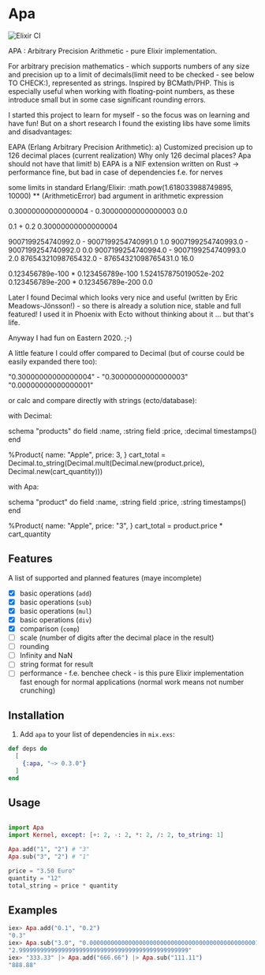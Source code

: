# Apa
![Elixir CI](https://github.com/razuf/apa/workflows/Elixir%20CI/badge.svg)

APA : Arbitrary Precision Arithmetic - pure Elixir implementation.

For arbitrary precision mathematics - which supports numbers of any size and precision up to a limit of decimals(limit need to be checked - see below TO CHECK:), represented as strings. Inspired by BCMath/PHP.
This is especially useful when working with floating-point numbers, as these introduce small but in some case significant rounding errors.

I started this project to learn for myself - so the focus was on learning and have fun!
But on a short research I found the existing libs have some limits and disadvantages:

EAPA (Erlang Arbitrary Precision Arithmetic):
a) Customized precision up to 126 decimal places (current realization)
Why only 126 decimal places? Apa should not have that limit!
b) EAPA is a NIF extension written on Rust -> performance fine, but bad in case of dependencies f.e. for nerves

some limits in standard Erlang/Elixir:
:math.pow(1.618033988749895, 10000)
** (ArithmeticError) bad argument in arithmetic expression

0.30000000000000004 - 0.30000000000000003
0.0

0.1 + 0.2
0.30000000000000004

9007199254740992.0 - 9007199254740991.0
1.0
9007199254740993.0 - 9007199254740992.0
0.0
9007199254740994.0 - 9007199254740993.0
2.0
87654321098765432.0 - 87654321098765431.0
16.0

0.123456789e-100 * 0.123456789e-100
1.524157875019052e-202
0.123456789e-200 * 0.123456789e-200
0.0

Later I found Decimal which looks very nice and useful (written by Eric Meadows-Jönsson!) -
so there is already a solution nice, stable and full featured!
I used it in Phoenix with Ecto without thinking about it ... but that's life.

Anyway I had fun on Eastern 2020. ;-)

A little feature I could offer compared to Decimal (but of course could be easily expanded there too):

"0.30000000000000004" - "0.30000000000000003"
"0.00000000000000001"

or calc and compare directly with strings (ecto/database):

with Decimal:

schema "products" do
  field :name, :string
  field :price, :decimal
  timestamps()
end

%Product{
  name: "Apple",
  price: 3,
}
cart_total = Decimal.to_string(Decimal.mult(Decimal.new(product.price), Decimal.new(cart_quantity)))

with Apa:

schema "product" do
  field :name, :string
  field :price, :string
  timestamps()
end

%Product{
  name: "Apple",
  price: "3",
}
cart_total = product.price * cart_quantity


## Features

  A list of supported and planned features (maye incomplete)

  - [x] basic operations (`add`)
  - [x] basic operations (`sub`)
  - [x] basic operations (`mul`)
  - [x] basic operations (`div`)
  - [x] comparison (`comp`)
  - [ ] scale (number of digits after the decimal place in the result)
  - [ ] rounding
  - [ ] Infinity and NaN
  - [ ] string format for result
  - [ ] performance - f.e. benchee check - is this pure Elixir implementation fast enough for normal applications (normal work means not number crunching)

## Installation

  1. Add `apa` to your list of dependencies in `mix.exs`:

  ```elixir
  def deps do
    [
      {:apa, "~> 0.3.0"}
    ]
  end
  ```

## Usage

  ```elixir

  import Apa
  import Kernel, except: [+: 2, -: 2, *: 2, /: 2, to_string: 1]

  Apa.add("1", "2") # "3"
  Apa.sub("3", "2") # "1"

  price = "3.50 Euro"
  quantity = "12"
  total_string = price * quantity

  ```


## Examples

```elixir
iex> Apa.add("0.1", "0.2")
"0.3"
iex> Apa.sub("3.0", "0.000000000000000000000000000000000000000000000001")
"2.999999999999999999999999999999999999999999999999"
iex> "333.33" |> Apa.add("666.66") |> Apa.sub("111.11")
"888.88"
```
